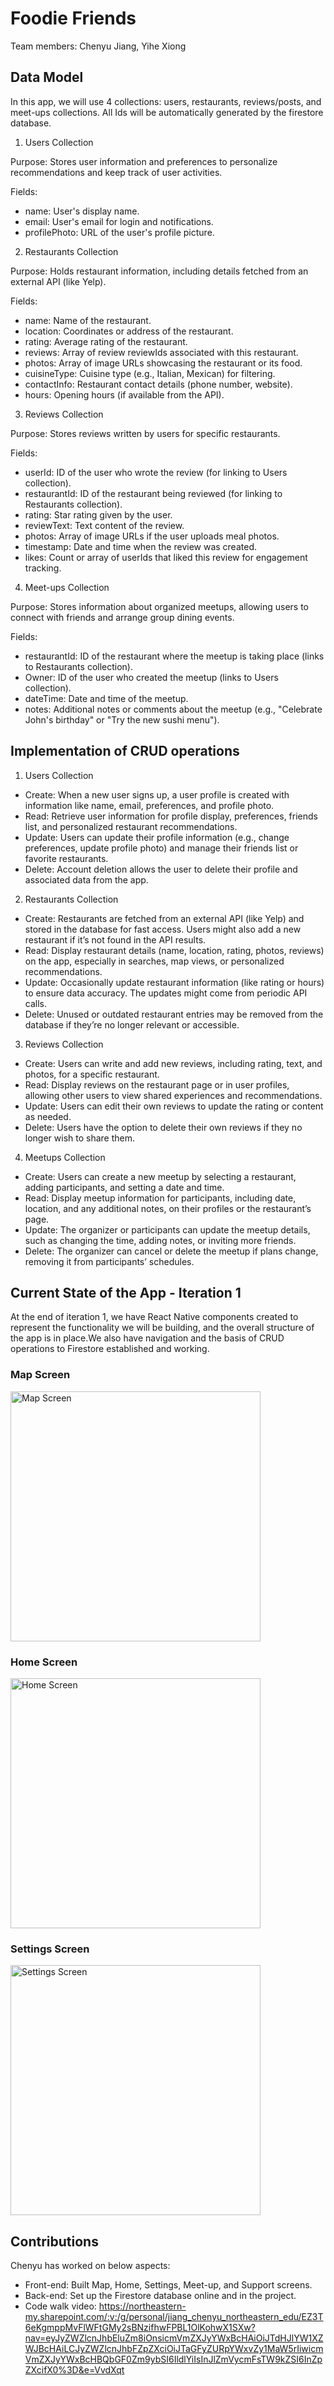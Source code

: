 # Foodie Friends

Team members: Chenyu Jiang, Yihe Xiong

## Data Model
In this app, we will use 4 collections: users, restaurants, reviews/posts, and meet-ups collections. All Ids will be automatically generated by the firestore database.

1. Users Collection
   
Purpose: Stores user information and preferences to personalize recommendations and keep track of user activities.

Fields:
- name: User's display name.
- email: User's email for login and notifications.
- profilePhoto: URL of the user's profile picture.

2. Restaurants Collection
   
Purpose: Holds restaurant information, including details fetched from an external API (like Yelp).

Fields:
- name: Name of the restaurant.
- location: Coordinates or address of the restaurant.
- rating: Average rating of the restaurant.
- reviews: Array of review reviewIds associated with this restaurant.
- photos: Array of image URLs showcasing the restaurant or its food.
- cuisineType: Cuisine type (e.g., Italian, Mexican) for filtering.
- contactInfo: Restaurant contact details (phone number, website).
- hours: Opening hours (if available from the API).

3. Reviews Collection
   
Purpose: Stores reviews written by users for specific restaurants.

Fields:
- userId: ID of the user who wrote the review (for linking to Users collection).
- restaurantId: ID of the restaurant being reviewed (for linking to Restaurants collection).
- rating: Star rating given by the user.
- reviewText: Text content of the review.
- photos: Array of image URLs if the user uploads meal photos.
- timestamp: Date and time when the review was created.
- likes: Count or array of userIds that liked this review for engagement tracking.

4. Meet-ups Collection
   
Purpose: Stores information about organized meetups, allowing users to connect with friends and arrange group dining events.

Fields:
- restaurantId: ID of the restaurant where the meetup is taking place (links to Restaurants collection).
- Owner: ID of the user who created the meetup (links to Users collection).
- dateTime: Date and time of the meetup.
- notes: Additional notes or comments about the meetup (e.g., "Celebrate John's birthday" or "Try the new sushi menu").

## Implementation of CRUD operations
1. Users Collection
- Create: When a new user signs up, a user profile is created with information like name, email, preferences, and profile photo.
- Read: Retrieve user information for profile display, preferences, friends list, and personalized restaurant recommendations.
- Update: Users can update their profile information (e.g., change preferences, update profile photo) and manage their friends list or favorite restaurants.
- Delete: Account deletion allows the user to delete their profile and associated data from the app.

2. Restaurants Collection
- Create: Restaurants are fetched from an external API (like Yelp) and stored in the database for fast access. Users might also add a new restaurant if it’s not found in the API results.
- Read: Display restaurant details (name, location, rating, photos, reviews) on the app, especially in searches, map views, or personalized recommendations.
- Update: Occasionally update restaurant information (like rating or hours) to ensure data accuracy. The updates might come from periodic API calls.
- Delete: Unused or outdated restaurant entries may be removed from the database if they’re no longer relevant or accessible.

3. Reviews Collection
- Create: Users can write and add new reviews, including rating, text, and photos, for a specific restaurant.
- Read: Display reviews on the restaurant page or in user profiles, allowing other users to view shared experiences and recommendations.
- Update: Users can edit their own reviews to update the rating or content as needed.
- Delete: Users have the option to delete their own reviews if they no longer wish to share them.

4. Meetups Collection
- Create: Users can create a new meetup by selecting a restaurant, adding participants, and setting a date and time.
- Read: Display meetup information for participants, including date, location, and any additional notes, on their profiles or the restaurant’s page.
- Update: The organizer or participants can update the meetup details, such as changing the time, adding notes, or inviting more friends.
- Delete: The organizer can cancel or delete the meetup if plans change, removing it from participants’ schedules.

## Current State of the App - Iteration 1
At the end of iteration 1, we have React Native components created to represent the functionality we will be building, and the overall structure of the app is in place.We also have navigation and the basis of CRUD operations to Firestore established and working.

### Map Screen 
<img src="https://github.com/user-attachments/assets/546e7fea-f25c-4a82-afad-bff31622399b" alt="Map Screen" width="400">

### Home Screen
<img src="https://github.com/user-attachments/assets/6b0f42b2-855b-4b0b-a53c-dab49a81a5ee" alt="Home Screen" width="400">

### Settings Screen
<img src="https://github.com/user-attachments/assets/25ee8e21-83c5-45de-94ac-3dfa40e504f3" alt="Settings Screen" width="400">


## Contributions
Chenyu has worked on below aspects:
- Front-end: Built Map, Home, Settings, Meet-up, and Support screens.
- Back-end: Set up the Firestore database online and in the project. 
- Code walk video: https://northeastern-my.sharepoint.com/:v:/g/personal/jiang_chenyu_northeastern_edu/EZ3T6eKgmppMvFlWFtGMy2sBNzifhwFPBL1OlKohwX1SXw?nav=eyJyZWZlcnJhbEluZm8iOnsicmVmZXJyYWxBcHAiOiJTdHJlYW1XZWJBcHAiLCJyZWZlcnJhbFZpZXciOiJTaGFyZURpYWxvZy1MaW5rIiwicmVmZXJyYWxBcHBQbGF0Zm9ybSI6IldlYiIsInJlZmVycmFsTW9kZSI6InZpZXcifX0%3D&e=VvdXqt

